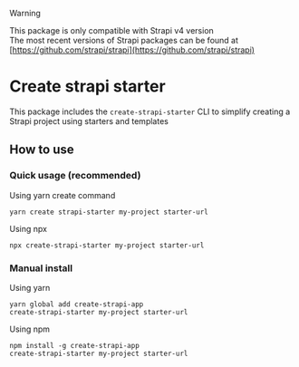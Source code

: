 > [!WARNING]
> This package is only compatible with Strapi v4 version <br/>
> The most recent versions of Strapi packages can be found at [https://github.com/strapi/strapi](https://github.com/strapi/strapi)

# Create strapi starter

This package includes the `create-strapi-starter` CLI to simplify creating a Strapi project using starters and templates

## How to use

### Quick usage (recommended)

Using yarn create command

```
yarn create strapi-starter my-project starter-url
```

Using npx

```
npx create-strapi-starter my-project starter-url
```

### Manual install

Using yarn

```
yarn global add create-strapi-app
create-strapi-starter my-project starter-url
```

Using npm

```
npm install -g create-strapi-app
create-strapi-starter my-project starter-url
```
